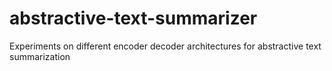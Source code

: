 # abstractive-text-summarizer
Experiments on different encoder decoder architectures for abstractive text summarization
